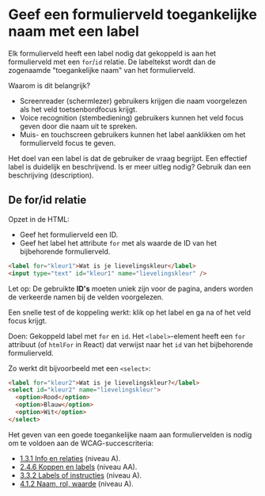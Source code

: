 <!-- @license CC0-1.0 -->

# Geef een formulierveld toegankelijke naam met een label

Elk formulierveld heeft een label nodig dat gekoppeld is aan het formulierveld met een `for`/`id` relatie. De labeltekst wordt dan de zogenaamde "toegankelijke naam" van het formulierveld.

Waarom is dit belangrijk?

- Screenreader (schermlezer) gebruikers krijgen die naam voorgelezen als het veld toetsenbordfocus krijgt.
- Voice recognition (stembediening) gebruikers kunnen het veld focus geven door die naam uit te spreken.
- Muis- en touchscreen gebruikers kunnen het label aanklikken om het formulierveld focus te geven.

Het doel van een label is dat de gebruiker de vraag begrijpt. Een effectief label is duidelijk en beschrijvend. Is er meer uitleg nodig? Gebruik dan een beschrijving (description).

## De for/id relatie

Opzet in de HTML:

- Geef het formulierveld een ID.
- Geef het label het attribute `for` met als waarde de ID van het bijbehorende formulierveld.

<!-- prettier-ignore -->
```html
<label for="kleur1">Wat is je lievelingskleur</label>
<input type="text" id="kleur1" name="lievelingskleur" />
```

Let op: De gebruikte **ID's** moeten uniek zijn voor de pagina, anders worden de verkeerde namen bij de velden voorgelezen.

Een snelle test of de koppeling werkt: klik op het label en ga na of het veld focus krijgt.

Doen: Gekoppeld label met `for` en `id`. Het `<label>`-element heeft een `for` attribuut (of `htmlFor` in React) dat verwijst naar het `id` van het bijbehorende formulierveld.

Zo werkt dit bijvoorbeeld met een `<select>`:

```html
<label for="kleur2">Wat is je lievelingskleur?</label>
<select id="kleur2" name="lievelingskleur">
  <option>Rood</option>
  <option>Blauw</option>
  <option>Wit</option>
</select>
```

Het geven van een goede toegankelijke naam aan formuliervelden is nodig om te voldoen aan de WCAG-succescriteria:

- [1.3.1 Info en relaties](/wcag/1.3.1) (niveau A).
- [2.4.6 Koppen en labels](/wcag/2.4.6) (niveau AA).
- [3.3.2 Labels of instructies](/wcag/3.3.2) (niveau A).
- [4.1.2 Naam, rol, waarde](/wcag/4.1.2) (niveau A).
